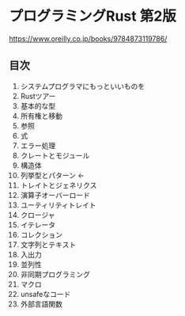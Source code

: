 # プログラミングRust 第2版

https://www.oreilly.co.jp/books/9784873119786/

## 目次

1. システムプログラマにもっといいものを
2. Rustツアー
3. 基本的な型
4. 所有権と移動
5. 参照
6. 式
7. エラー処理
8. クレートとモジュール
9. 構造体
10. 列挙型とパターン <-
11. トレイトとジェネリクス
12. 演算子オーバーロード
13. ユーティリティトレイト
14. クロージャ
15. イテレータ
16. コレクション
17. 文字列とテキスト
18. 入出力
19. 並列性
20. 非同期プログラミング
21. マクロ
22. unsafeなコード
23. 外部言語関数
